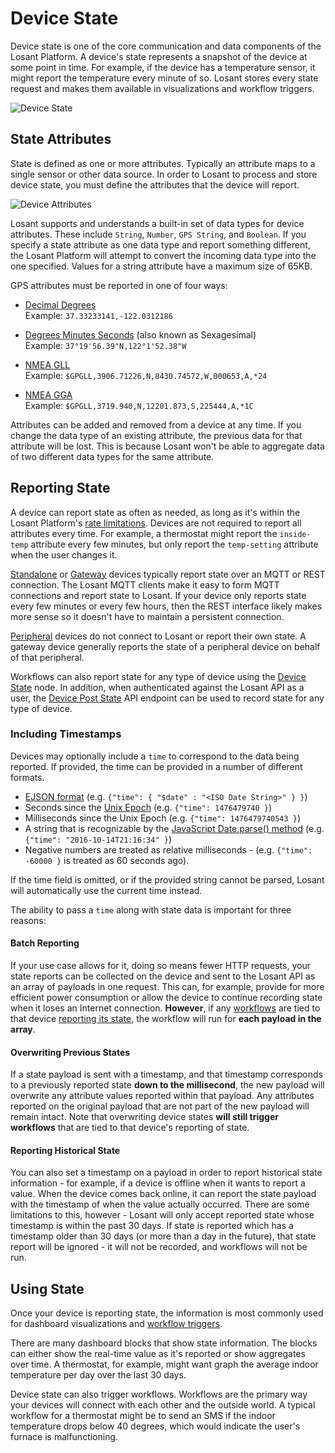 # Device State

Device state is one of the core communication and data components of the Losant Platform. A device's state represents a snapshot of the device at some point in time. For example, if the device has a temperature sensor, it might report the temperature every minute of so. Losant stores every state request and makes them available in visualizations and workflow triggers.

![Device State](/images/devices/state-diagram.png "Device State")

## State Attributes

State is defined as one or more attributes. Typically an attribute maps to a single sensor or other data source. In order to Losant to process and store device state, you must define the attributes that the device will report.

![Device Attributes](/images/devices/device-attributes.png "Device Attributes")

Losant supports and understands a built-in set of data types for device attributes. These include `String`, `Number`, <span id="gps-attributes">`GPS String`</span>, and `Boolean`. If you specify a state attribute as one data type and report something different, the Losant Platform will attempt to convert the incoming data type into the one specified. Values for a string attribute have a maximum size of 65KB.

GPS attributes must be reported in one of four ways:

*   [Decimal Degrees](https://en.wikipedia.org/wiki/Decimal_degrees)  
Example: `37.33233141,-122.0312186`

*   [Degrees Minutes Seconds](https://en.wikipedia.org/wiki/Degree_(angle)#Subdivisions) (also known as Sexagesimal)  
Example: `37°19'56.39"N,122°1'52.38"W`

*   [NMEA GLL](http://www.gpsinformation.org/dale/nmea.htm#GLL)  
Example: `$GPGLL,3906.71226,N,8430.74572,W,000653,A,*24`

*   [NMEA GGA](http://www.gpsinformation.org/dale/nmea.htm#GGA)  
Example: `$GPGLL,3719.940,N,12201.873,S,225444,A,*1C`

Attributes can be added and removed from a device at any time. If you change the data type of an existing attribute, the previous data for that attribute will be lost. This is because Losant won't be able to aggregate data of two different data types for the same attribute.

## Reporting State

A device can report state as often as needed, as long as it's within the Losant Platform's [rate limitations](/organizations/resource-limits/#message-throttling). Devices are not required to report all attributes every time. For example, a thermostat might report the `inside-temp` attribute every few minutes, but only report the `temp-setting` attribute when the user changes it.

[Standalone](/devices/overview/#device-type) or [Gateway](/devices/overview/#device-type) devices typically report state over an MQTT or REST connection. The Losant MQTT clients make it easy to form MQTT connections and report state to Losant. If your device only reports state every few minutes or every few hours, then the REST interface likely makes more sense so it doesn't have to maintain a persistent connection.

[Peripheral](/devices/overview/#device-type) devices do not connect to Losant or report their own state. A gateway device generally reports the state of a peripheral device on behalf of that peripheral.

Workflows can also report state for any type of device using the [Device State](/workflows/outputs/device-state/) node.  In addition, when authenticated against the Losant API as a user, the [Device Post State](/rest-api/device/#post-state) API endpoint can be used to record state for any type of device.

### Including Timestamps

Devices may optionally include a `time` to correspond to the data being reported. If provided, the time can be provided in a number of different formats.

*   <a href="https://docs.mongodb.org/manual/reference/mongodb-extended-json" target="\_blank">EJSON format</a> (e.g. `{"time": { "$date" : "<ISO Date String>" } }`)
*   Seconds since the <a href="https://en.wikipedia.org/wiki/Unix_time" target="\_blank">Unix Epoch</a> (e.g. `{"time": 1476479740 }`)
*   Milliseconds since the Unix Epoch (e.g. `{"time": 1476479740543 }`)
*   A string that is recognizable by the <a href="https://developer.mozilla.org/en-US/docs/Web/JavaScript/Reference/Global_Objects/Date/parse" target="\_blank">JavaScript Date.parse() method</a> (e.g. `{"time": "2016-10-14T21:16:34" }`)
*   Negative numbers are treated as relative milliseconds - (e.g. `{"time": -60000 }` is treated as 60 seconds ago).

If the time field is omitted, or if the provided string cannot be parsed, Losant will automatically use the current time instead.

The ability to pass a `time` along with state data is important for three reasons:

#### Batch Reporting

If your use case allows for it, doing so means fewer HTTP requests, your state reports can be collected on the device and sent to the Losant API as an array of payloads in one request. This can, for example, provide for more efficient power consumption or allow the device to continue recording state when it loses an Internet connection. **However**, if any [workflows](/workflows/overview/) are tied to that device [reporting its state](/workflows/triggers/device/), the workflow will run for **each payload in the array**.

#### Overwriting Previous States

If a state payload is sent with a timestamp, and that timestamp corresponds to a previously reported state **down to the millisecond**, the new payload will overwrite any attribute values reported within that payload. Any attributes reported on the original payload that are not part of the new payload will remain intact. Note that overwriting device states **will still trigger workflows** that are tied to that device's reporting of state.

#### Reporting Historical State

You can also set a timestamp on a payload in order to report historical state information - for example, if a device is offline when it wants to report a value. When the device comes back online, it can report the state payload with the timestamp of when the value actually occurred. There are some limitations to this, however - Losant will only accept reported state whose timestamp is within the past 30 days. If state is reported which has a timestamp older than 30 days (or more than a day in the future), that state report will be ignored - it will not be recorded, and workflows will not be run.

## Using State

Once your device is reporting state, the information is most commonly used for dashboard visualizations and [workflow triggers](/workflows/triggers/device/).

There are many dashboard blocks that show state information. The blocks can either show the real-time value as it's reported or show aggregates over time. A thermostat, for example, might want graph the average indoor temperature per day over the last 30 days.

Device state can also trigger workflows. Workflows are the primary way your devices will connect with each other and the outside world. A typical workflow for a thermostat might be to send an SMS if the indoor temperature drops below 40 degrees, which would indicate the user's furnace is malfunctioning.
